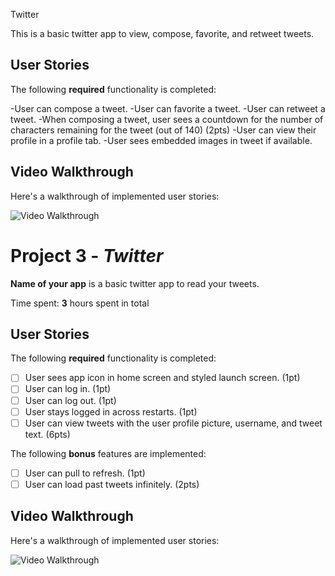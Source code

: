 Twitter

This is a basic twitter app to view, compose, favorite, and retweet tweets.

## User Stories

The following **required** functionality is completed:

-User can compose a tweet.
-User can favorite a tweet.
-User can retweet a tweet.
-When composing a tweet, user sees a countdown for the number of characters remaining for the tweet (out of 140) (2pts)
-User can view their profile in a profile tab.
-User sees embedded images in tweet if available.
## Video Walkthrough

Here's a walkthrough of implemented user stories:

<img src='http://g.recordit.co/1PHvvRcItz.gif' title='Video Walkthrough' width='' alt='Video Walkthrough' />



# Project 3 - *Twitter*

**Name of your app** is a basic twitter app to read your tweets.

Time spent: **3** hours spent in total

## User Stories

The following **required** functionality is completed:

- [ ] User sees app icon in home screen and styled launch screen. (1pt)
- [ ] User can log in. (1pt)
- [ ] User can log out. (1pt)
- [ ] User stays logged in across restarts. (1pt)
- [ ] User can view tweets with the user profile picture, username, and tweet text. (6pts)

The following **bonus** features are implemented:

- [ ] User can pull to refresh. (1pt)
- [ ] User can load past tweets infinitely. (2pts)

## Video Walkthrough

Here's a walkthrough of implemented user stories:

<img src='http://g.recordit.co/LCLGPGeF4T.gif' title='Video Walkthrough' width='' alt='Video Walkthrough' />

